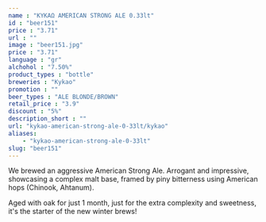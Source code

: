 ```yaml
---
name : "ΚΥΚΑΩ AMERICAN STRONG ALE 0.33lt"
id : "beer151"
price : "3.71"
url : ""
image : "beer151.jpg"
price : "3.71"
language : "gr"
alchohol : "7.50%"
product_types : "bottle"
breweries : "Kykao"
promotion : ""
beer_types : "ALE BLONDE/BROWN"
retail_price : "3.9"
discount : "5%"
description_short : ""
url: "kykao-american-strong-ale-0-33lt/kykao"
aliases: 
    - "kykao-american-strong-ale-0-33lt"
slug: "beer151"
---
```


We brewed an aggressive American Strong Ale. Arrogant and impressive, showcasing a complex malt base, framed by piny bitterness using American hops (Chinook, Ahtanum).

Aged with oak for just 1 month, just for the extra complexity and sweetness, it&#39;s the starter of the new winter brews!